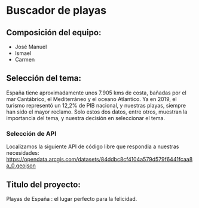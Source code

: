 # Buscador de playas

## Composición del equipo:

- José Manuel
- Ismael
- Carmen

## Selección del tema:

España tiene aproximadamente unos 7.905 kms de costa, bañadas por el mar Cantábrico, el Mediterráneo y el oceano Atlantico. Ya en 2019, el turismo representó un 12,2% de PIB nacional, y nuestras  playas, siempre han sido el mayor reclamo. 
Solo estos dos datos, entre otros, muestran  la importancia del tema, y nuestra decisión en seleccionar el tema.

### Selección de API
 
Localizamos la siguiente API de código libre que respondia a nuestras necesidades: https://opendata.arcgis.com/datasets/84ddbc8cf4104a579d579f6441fcaa8a_0.geojson

## Titulo del proyecto:

Playas de España : el lugar perfecto para la felicidad.

